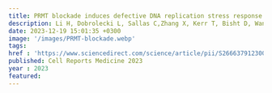```yaml
---
title: PRMT blockade induces defective DNA replication stress response and synergizes with PARP inhibition
description: Li H, Dobrolecki L, Sallas C,Zhang X, Kerr T, Bisht D, Wang Y, Awasthi S, Kaundal B, Wu S, Peng W, Mendillo M, Lu Y, Jeter C, Peng G, Liu J, Westin S, Sood A, Lewis M, <strong><u>Das J</u></strong>, Yi S, Bedford M, McGrail D,Sahni N  
date: 2023-12-19 15:01:35 +0300
image: '/images/PRMT-blockade.webp'
tags: 
href : 'https://www.sciencedirect.com/science/article/pii/S2666379123005438?via%3Dihub'
published: Cell Reports Medicine 2023
year : 2023
featured:
---
```


